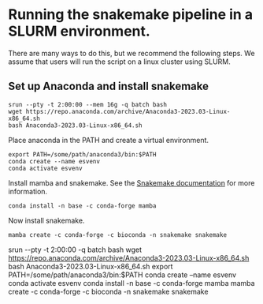 # Running the snakemake pipeline in a SLURM environment.

There are many ways to do this, but we recommend the following steps. 
We assume that users will run the script on a linux cluster using SLURM.


## Set up Anaconda and install snakemake


```
srun --pty -t 2:00:00 --mem 16g -q batch bash
wget https://repo.anaconda.com/archive/Anaconda3-2023.03-Linux-x86_64.sh
bash Anaconda3-2023.03-Linux-x86_64.sh
```

Place anaconda in the PATH and create a virtual environment.

```
export PATH=/some/path/anaconda3/bin:$PATH
conda create --name esvenv
conda activate esvenv 
```

Install mamba and snakemake. 
See the [Snakemake documentation](https://snakemake.readthedocs.io/en/stable/getting_started/installation.html)
for more information.

```
conda install -n base -c conda-forge mamba
```

Now install snakemake.

```
mamba create -c conda-forge -c bioconda -n snakemake snakemake
```


srun --pty -t 2:00:00 -q batch bash
wget https://repo.anaconda.com/archive/Anaconda3-2023.03-Linux-x86_64.sh
bash Anaconda3-2023.03-Linux-x86_64.sh
export PATH=/some/path/anaconda3/bin:$PATH
conda create –name esvenv
conda activate esvenv 
conda install -n base -c conda-forge mamba
mamba create -c conda-forge -c bioconda -n snakemake snakemake